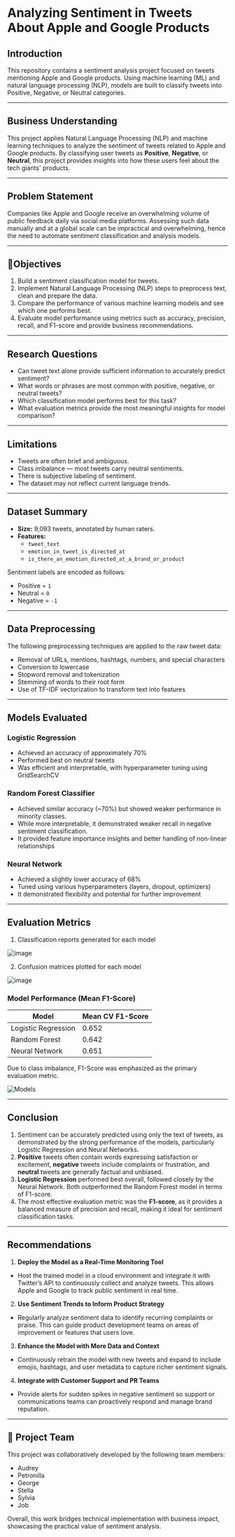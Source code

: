# Analyzing Sentiment in Tweets About Apple and Google Products

## Introduction

This repository contains a sentiment analysis project focused on tweets mentioning Apple and Google products. Using machine learning (ML) and natural language processing (NLP), models are built to classify tweets into Positive, Negative, or Neutral categories.

---

## Business Understanding

This project applies Natural Language Processing (NLP) and machine learning techniques to analyze the sentiment of tweets related to Apple and Google products. By classifying user tweets as **Positive**, **Negative**, or **Neutral**, this project provides insights into how these users feel about the tech giants' products.

---

## Problem Statement

Companies like Apple and Google receive an overwhelming volume of public feedback daily via social media platforms. Assessing such data manually and at a global scale can be impractical and overwhelming, hence the need to automate sentiment classification and analysis models.

---

## 🎯Objectives

1.  Build a sentiment classification model for tweets.
2.  Implement Natural Language Processing (NLP) steps to preprocess text, clean and prepare the data.
3.  Compare the performance of various machine learning models and see which one performs best.
4.  Evaluate model performance using metrics such as accuracy, precision, recall, and F1-score and provide business recommendations.

---

## Research Questions

- Can tweet text alone provide sufficient information to accurately predict sentiment?
- What words or phrases are most common with positive, negative, or neutral tweets?
- Which classification model performs best for this task?
- What evaluation metrics provide the most meaningful insights for model comparison?

---

## Limitations

- Tweets are often brief and ambiguous.
- Class imbalance — most tweets carry neutral sentiments.
- There is subjective labeling of sentiment.
- The dataset may not reflect current language trends.

---

## Dataset Summary

- **Size:** 9,093 tweets, annotated by human raters.
- **Features:** 
  - `tweet_text`
  - `emotion_in_tweet_is_directed_at`
  - `is_there_an_emotion_directed_at_a_brand_or_product`

Sentiment labels are encoded as follows:
- Positive = `1`
- Neutral = `0`
- Negative = `-1`

---

## Data Preprocessing

The following preprocessing techniques are applied to the raw tweet data:

- Removal of URLs, mentions, hashtags, numbers, and special characters
- Conversion to lowercase
- Stopword removal and tokenization
- Stemming of words to their root form
- Use of TF-IDF vectorization to transform text into features

---

## Models Evaluated

### Logistic Regression

- Achieved an accuracy of approximately 70%
- Performed best on neutral tweets
- Was efficient and interpretable, with hyperparameter tuning using GridSearchCV

### Random Forest Classifier

- Achieved similar accuracy (~70%) but showed weaker performance in minority classes.
- While more interpretable, it demonstrated weaker recall in negative sentiment classification.
- It provided feature importance insights and better handling of non-linear relationships

### Neural Network

- Achieved a slightly lower accuracy of 68%
- Tuned using various hyperparameters (layers, dropout, optimizers)
- It demonstrated flexibility and potential for further improvement

---
## Evaluation Metrics 

1. Classification reports generated for each model

![image](https://github.com/user-attachments/assets/b546aac9-9dfb-4b42-a7f6-3e2824bf693b)

  
2. Confusion matrices plotted for each model

 ![image](https://github.com/user-attachments/assets/85114649-b7e0-4791-93a9-d0477bf58c01)


### Model Performance (Mean F1-Score)

| Model              | Mean CV F1-Score |
|--------------------|------------------|
| Logistic Regression | 0.652    |
| Random Forest       | 0.642    |
| Neural Network      | 0.651    |

Due to class imbalance, F1-Score was emphasized as the primary evaluation metric.

![Models](https://github.com/user-attachments/assets/87277851-f5d2-4577-9b80-8ad44d5c1de0)

---

## Conclusion

1. Sentiment can be accurately predicted using only the text of tweets, as demonstrated by the strong performance of the models, particularly Logistic Regression and Neural Networks.
2. **Positive** tweets often contain words expressing satisfaction or excitement, **negative** tweets include complaints or frustration, and **neutral** tweets are generally factual and unbiased.
3. **Logistic Regression** performed best overall, followed closely by the Neural Network. Both outperformed the Random Forest model in terms of F1-score.
4. The most effective evaluation metric was the **F1-score**, as it provides a balanced measure of precision and recall, making it ideal for sentiment classification tasks.

---

## Recommendations

1. **Deploy the Model as a Real-Time Monitoring Tool**
   
- Host the trained model in a cloud environment and integrate it with Twitter’s API to continuously collect and analyze tweets. This allows Apple and Google to track public sentiment in real time.
  
2. **Use Sentiment Trends to Inform Product Strategy**
   
- Regularly analyze sentiment data to identify recurring complaints or praise. This can guide product development teams on areas of improvement or features that users love.
  
3. **Enhance the Model with More Data and Context**
   
- Continuously retrain the model with new tweets and expand to include emojis, hashtags, and user metadata to capture richer sentiment signals.
  
4. **Integrate with Customer Support and PR Teams**
   
- Provide alerts for sudden spikes in negative sentiment so support or communications teams can proactively respond and manage brand reputation.

---

## 👥 Project Team

This project was collaboratively developed by the following team members:

- Audrey 
- Petronilla  
- George  
- Stella  
- Sylvia  
- Job

Overall, this work bridges technical implementation with business impact, showcasing the practical value of sentiment analysis.
